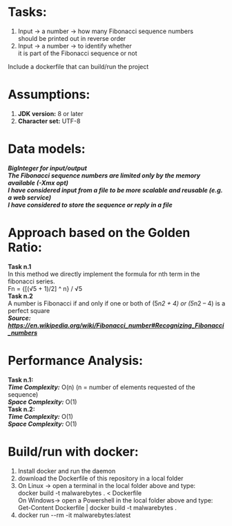 # Tasks:
1. Input -> a number -> how many Fibonacci sequence numbers  
   should be printed out in reverse order  
2. Input -> a number -> to identify whether  
   it is part of the Fibonacci sequence or not  

Include a dockerfile that can build/run the project

# Assumptions:
1. **JDK version:** 8 or later    
2. **Character set:** UTF-8  

# Data models:
***BigInteger for input/output     
The Fibonacci sequence numbers are limited only by the memory available (-Xmx opt)  
I have considered input from a file to be more scalable and reusable (e.g. a web service)  
I have considered to store the sequence or reply in a file***

# Approach based on the Golden Ratio:
**Task n.1**  
In this method we directly implement the formula for nth term in the fibonacci series.  
			Fn = {[(√5 + 1)/2] ^ n} / √5  
**Task n.2**  
A number is Fibonacci if and only if one or both of (5*n2 + 4) or (5*n2 – 4) is a perfect square  
***Source: https://en.wikipedia.org/wiki/Fibonacci_number#Recognizing_Fibonacci_numbers***

# Performance Analysis:
**Task n.1:**  
***Time Complexity:*** O(n) (n = number of elements requested of the sequence)  
***Space Complexity:*** O(1)  
**Task n.2:**    
***Time Complexity:*** O(1)  
***Space Complexity:*** O(1)  


# Build/run with docker:
1.  Install docker and run the daemon  
2.  download the Dockerfile of this repository in a local folder  
3.  
    On Linux -> open a terminal in the local folder above and type:  
		docker build -t malwarebytes . < Dockerfile  
	On Windows-> open a Powershell in the local folder above and type:  
		Get-Content Dockerfile | docker build -t malwarebytes .  
4.  docker run --rm -it malwarebytes:latest  
